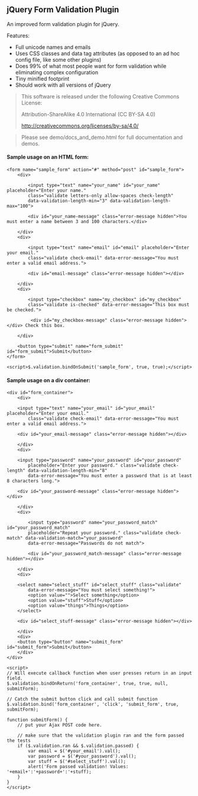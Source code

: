 ## jQuery Form Validation Plugin
 An improved form validation plugin for jQuery.
 
Features:
- Full unicode names and emails
- Uses CSS classes and data tag attributes (as opposed to an ad hoc config file, like some other plugins)
- Does 99% of what most people want for form validation while eliminating complex configuration
- Tiny minified footprint
- Should work with all versions of jQuery

> This software is released under the following Creative Commons License:
>
> Attribution-ShareAlike 4.0 International (CC BY-SA 4.0)
>
> http://creativecommons.org/licenses/by-sa/4.0/

> Please see demo/docs_and_demo.html for full documentation and demos.

#### Sample usage on an HTML form:

```
<form name="sample_form" action="#" method="post" id="sample_form">
    <div>

        <input type="text" name="your_name" id="your_name" placeholder="Enter your name."
        class="validate letters-only allow-spaces check-length"
        data-validation-length-min="3" data-validation-length-max="100">

        <div id="your_name-message" class="error-message hidden">You must enter a name between 3 and 100 characters.</div>

    </div>
    <div>

        <input type="text" name="email" id="email" placeholder="Enter your email."
        class="validate check-email" data-error-message="You must enter a valid email address.">

        <div id="email-message" class="error-message hidden"></div>

    </div>
    <div>

        <input type="checkbox" name="my_checkbox" id="my_checkbox"
        class="validate is-checked" data-error-message="This box must be checked.">

         <div id="my_checkbox-message" class="error-message hidden"></div> Check this box.

    </div>

    <button type="submit" name="form_submit" id="form_submit">Submit</button>
</form>

<script>$.validation.bindOnSubmit('sample_form', true, true);</script>
```

#### Sample usage on a div container:

```
<div id="form_container">
    <div>
    
    <input type="text" name="your_email" id="your_email" placeholder="Enter your email."
        class="validate check-email" data-error-message="You must enter a valid email address.">
    
    <div id="your_email-message" class="error-message hidden"></div>
    
    </div>
    <div>
    
    <input type="password" name="your_password" id="your_password"
        placeholder="Enter your password." class="validate check-length" data-validation-length-min="8"
        data-error-message="You must enter a password that is at least 8 characters long.">
    
    <div id="your_password-message" class="error-message hidden"></div>
    
    </div>
    <div>

        <input type="password" name="your_password_match" id="your_password_match"
        placeholder="Repeat your password." class="validate check-match" data-validation-match="your_password"
        data-error-message="Passwords do not match">

        <div id="your_password_match-message" class="error-message hidden"></div>

    </div>
    <div>
    
    <select name="select_stuff" id="select_stuff" class="validate"
        data-error-message="You must select something!">
        <option value="">Select something</option>
        <option value="stuff">Stuff</option>
        <option value="things">Things</option>
    </select>
        
    <div id="select_stuff-message" class="error-message hidden"></div>
    
    </div>
    <div>
    <button type="button" name="submit_form" id="submit_form">Submit</button>
    </div>
</div>

<script>
// Will execute callback function when user presses return in an input field.
$.validation.bindOnReturn('form_container', true, true, null, submitForm);

// Catch the submit button click and call submit function
$.validation.bind('form_container', 'click', 'submit_form', true, submitForm);

function submitForm() {
    // put your Ajax POST code here.
    
    // make sure that the validation plugin ran and the form passed the tests
    if ($.validation.ran && $.validation.passed) {
        var email = $('#your_email').val();
        var password = $('#your_password').val();
        var stuff = $('#select_stuff').val();
        alert('Form passed validation! Values: '+email+':'+password+':'+stuff);
    }
}
</script>
```